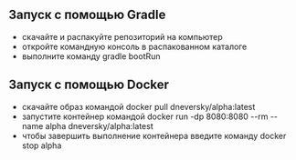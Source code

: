 ## Запуск с помощью Gradle
- скачайте и распакуйте репозиторий на компьютер
- откройте командную консоль в распакованном каталоге
- выполните команду gradle bootRun
## Запуск с помощью Docker
- скачайте образ командой docker pull dneversky/alpha:latest
- запустите контейнер командой docker run -dp 8080:8080 --rm --name alpha dneversky/alpha:latest
- чтобы завершить выполнение контейнера введите команду docker stop alpha
